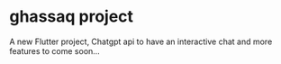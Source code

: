 # ghassaq project 

A new Flutter project, Chatgpt api to have an interactive chat and more features to come soon...

